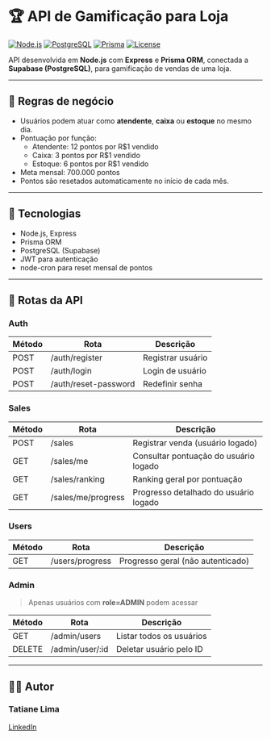 # 🏆 API de Gamificação para Loja

[![Node.js](https://img.shields.io/badge/Node.js-339933?style=for-the-badge&logo=node.js&logoColor=white)](https://nodejs.org/) [![PostgreSQL](https://img.shields.io/badge/PostgreSQL-336791?style=for-the-badge&logo=postgresql&logoColor=white)](https://www.postgresql.org/) [![Prisma](https://img.shields.io/badge/Prisma-0BC5EA?style=for-the-badge&logo=prisma&logoColor=white)](https://www.prisma.io/) [![License](https://img.shields.io/badge/License-MIT-green?style=for-the-badge)](LICENSE)

API desenvolvida em **Node.js** com **Express** e **Prisma ORM**, conectada a **Supabase (PostgreSQL)**, para gamificação de vendas de uma loja.

---

## 📝 Regras de negócio

- Usuários podem atuar como **atendente**, **caixa** ou **estoque** no mesmo dia.  
- Pontuação por função:
  - Atendente: 12 pontos por R$1 vendido  
  - Caixa: 3 pontos por R$1 vendido  
  - Estoque: 6 pontos por R$1 vendido  
- Meta mensal: 700.000 pontos  
- Pontos são resetados automaticamente no início de cada mês.  

---

## 🚀 Tecnologias

- Node.js, Express  
- Prisma ORM  
- PostgreSQL (Supabase)  
- JWT para autenticação  
- node-cron para reset mensal de pontos  

---

## 🔹 Rotas da API

### Auth

| Método | Rota | Descrição |
|--------|------|-----------|
| POST   | /auth/register | Registrar usuário |
| POST   | /auth/login    | Login de usuário |
| POST   | /auth/reset-password | Redefinir senha |

### Sales

| Método | Rota | Descrição |
|--------|------|-----------|
| POST   | /sales | Registrar venda (usuário logado) |
| GET    | /sales/me | Consultar pontuação do usuário logado |
| GET    | /sales/ranking | Ranking geral por pontuação |
| GET    | /sales/me/progress | Progresso detalhado do usuário logado |

### Users

| Método | Rota | Descrição |
|--------|------|-----------|
| GET    | /users/progress | Progresso geral (não autenticado) |

### Admin

> Apenas usuários com **role=ADMIN** podem acessar

| Método | Rota | Descrição |
|--------|------|-----------|
| GET    | /admin/users | Listar todos os usuários |
| DELETE | /admin/user/:id | Deletar usuário pelo ID |

---


## 🧑‍💻 Autor

### **Tatiane Lima**  
[LinkedIn](https://www.linkedin.com/in/tati-lima85/)
